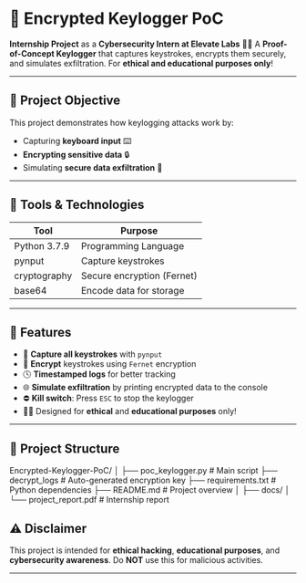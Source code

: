 # 🔐 Encrypted Keylogger PoC

**Internship Project** as a **Cybersecurity Intern at Elevate Labs** 👨‍💻
A **Proof-of-Concept Keylogger** that captures keystrokes, encrypts them securely, and simulates exfiltration. For **ethical and educational purposes only**!

---

## 🎯 Project Objective

This project demonstrates how keylogging attacks work by:

* Capturing **keyboard input** ⌨️
* **Encrypting sensitive data** 🔒
* Simulating **secure data exfiltration** 📡

---

## 🧰 Tools & Technologies

| Tool           | Purpose                    |
| -------------- | -------------------------- |
| Python 3.7.9   | Programming Language       |
| pynput         | Capture keystrokes         |
| cryptography   | Secure encryption (Fernet) |
| base64         | Encode data for storage    |

---

## 🚀 Features

* 📝 **Capture all keystrokes** with `pynput`
* 🔐 **Encrypt** keystrokes using `Fernet` encryption
* 🕓 **Timestamped logs** for better tracking
* 🌐 **Simulate exfiltration** by printing encrypted data to the console
* ⛔ **Kill switch**: Press `ESC` to stop the keylogger
* 🧑‍💻 Designed for **ethical** and **educational purposes** only!

---

## 📂 Project Structure


Encrypted-Keylogger-PoC/
│
├── poc_keylogger.py         # Main script
├── decrypt_logs             # Auto-generated encryption key
├── requirements.txt         # Python dependencies
├── README.md                # Project overview
│
├── docs/
│   └── project_report.pdf   # Internship report

## ⚠️ Disclaimer

This project is intended for **ethical hacking**, **educational purposes**, and **cybersecurity awareness**. Do **NOT** use this for malicious activities.

---
